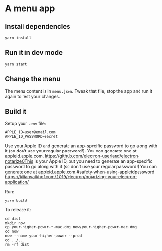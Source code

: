 # A menu app

## Install dependencies
```
yarn install
```

## Run it in dev mode
```
yarn start
```

## Change the menu
The menu content is in `menu.json`. Tweak that file, stop the app and run it
again to test your changes.

## Build it
Setup your `.env` file:
```
APPLE_ID=user@email.com
APPLE_ID_PASSWORD=secret
```
Use your Apple ID and generate an app-specific password to go along with it (so don’t use your regular password!). You can generate one at appleid.apple.com.
https://github.com/electron-userland/electron-notarizeOThis is your Apple ID, but you need to generate an app-specific password to go along with it (so don’t use your regular password!) You can generate one at appleid.apple.com.#safety-when-using-appleidpassword
https://kilianvalkhof.com/2019/electron/notarizing-your-electron-application/

Run:
```
yarn build
```

To release it:
```
cd dist
mkdir now
cp your-higher-power-*-mac.dmg now/your-higher-power-mac.dmg
cd now
now --name your-higher-power --prod
cd ../..
rm -rf dist
```
